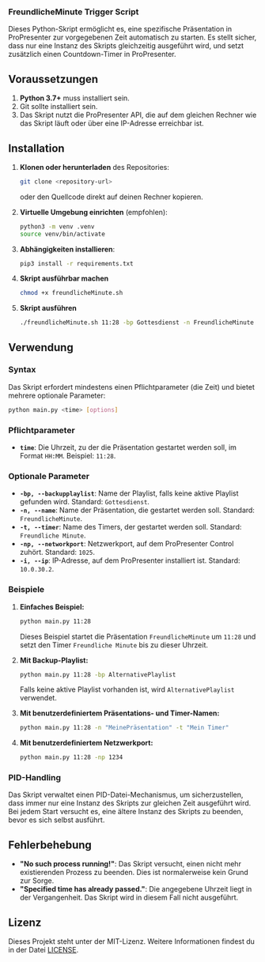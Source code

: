 ###  FreundlicheMinute Trigger Script

Dieses Python-Skript ermöglicht es, eine spezifische Präsentation in ProPresenter zur vorgegebenen Zeit automatisch zu starten. Es stellt sicher, dass nur eine Instanz des Skripts gleichzeitig ausgeführt wird, und setzt zusätzlich einen Countdown-Timer in ProPresenter.

## Voraussetzungen

1. **Python 3.7+** muss installiert sein.
2. Git sollte installiert sein.
3. Das Skript nutzt die ProPresenter API, die auf dem gleichen Rechner wie das Skript läuft oder über eine IP-Adresse erreichbar ist.

## Installation

1. **Klonen oder herunterladen** des Repositories:
   ```bash
   git clone <repository-url>
   ```
   oder den Quellcode direkt auf deinen Rechner kopieren.

2. **Virtuelle Umgebung einrichten** (empfohlen):
   ```bash
   python3 -m venv .venv
   source venv/bin/activate
   ```

3. **Abhängigkeiten installieren**:
   ```bash
   pip3 install -r requirements.txt
   ```
4. **Skript ausführbar machen**

   ```bash
   chmod +x freundlicheMinute.sh
   ```
5. **Skript ausführen**
   ```bash
   ./freundlicheMinute.sh 11:28 -bp Gottesdienst -n FreundlicheMinute -t "Freundliche Minute" -np 1025
   ```

## Verwendung

### Syntax

Das Skript erfordert mindestens einen Pflichtparameter (die Zeit) und bietet mehrere optionale Parameter:

```bash
python main.py <time> [options]
```

### Pflichtparameter

- **`time`**: Die Uhrzeit, zu der die Präsentation gestartet werden soll, im Format `HH:MM`. Beispiel: `11:28`.

### Optionale Parameter

- **`-bp, --backupplaylist`**: Name der Playlist, falls keine aktive Playlist gefunden wird. Standard: `Gottesdienst`.
- **`-n, --name`**: Name der Präsentation, die gestartet werden soll. Standard: `FreundlicheMinute`.
- **`-t, --timer`**: Name des Timers, der gestartet werden soll. Standard: `Freundliche Minute`.
- **`-np, --networkport`**: Netzwerkport, auf dem ProPresenter Control zuhört. Standard: `1025`.
- **`-i, --ip`**: IP-Adresse, auf dem ProPresenter installiert ist. Standard: `10.0.30.2`.

### Beispiele

1. **Einfaches Beispiel:**
   ```bash
   python main.py 11:28
   ```
   Dieses Beispiel startet die Präsentation `FreundlicheMinute` um `11:28` und setzt den Timer `Freundliche Minute` bis zu dieser Uhrzeit.

2. **Mit Backup-Playlist:**
   ```bash
   python main.py 11:28 -bp AlternativePlaylist
   ```
   Falls keine aktive Playlist vorhanden ist, wird `AlternativePlaylist` verwendet.

3. **Mit benutzerdefiniertem Präsentations- und Timer-Namen:**
   ```bash
   python main.py 11:28 -n "MeinePräsentation" -t "Mein Timer"
   ```

4. **Mit benutzerdefiniertem Netzwerkport:**
   ```bash
   python main.py 11:28 -np 1234
   ```

### PID-Handling

Das Skript verwaltet einen PID-Datei-Mechanismus, um sicherzustellen, dass immer nur eine Instanz des Skripts zur gleichen Zeit ausgeführt wird. Bei jedem Start versucht es, eine ältere Instanz des Skripts zu beenden, bevor es sich selbst ausführt.

## Fehlerbehebung

- **"No such process running!"**: Das Skript versucht, einen nicht mehr existierenden Prozess zu beenden. Dies ist normalerweise kein Grund zur Sorge.
- **"Specified time has already passed."**: Die angegebene Uhrzeit liegt in der Vergangenheit. Das Skript wird in diesem Fall nicht ausgeführt.

## Lizenz

Dieses Projekt steht unter der MIT-Lizenz. Weitere Informationen findest du in der Datei [LICENSE](LICENSE).
